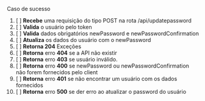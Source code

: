 Caso de sucesso
1. [ ] **Recebe** uma requisição do tipo POST na rota /api/updatepassword
2. [ ] **Valida** o usuário pelo token
3. [ ] **Valida** dados obrigatórios newPassword e newPasswordConfirmation
4. [ ] **Atualiza** os dados do usuário com o newPassword
5. [ ] **Retorna 204** 
Exceções
1. [ ] **Retorna** erro **404** se a API não existir
2. [ ] **Retorna** erro **403** se usuário inválido.
3. [ ] **Retorna** erro **400** se newPassword ou newPasswordConfirmation não forem fornecidos pelo client
4. [ ] **Retorna** erro **401** se não encontrar um usuário com os dados fornecidos
5. [ ] **Retorna** erro **500** se der erro ao atualizar o password do usuário

